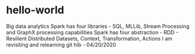 # hello-world
Big data analytics
Spark has four libraries - SQL, MLLib, Stream Processing and GraphX processing capabilities
Spark has four abstraction -  RDD - Resilient Distributed Datasets,  Context,  Transformation, Actions
I am revisiting and relearning git hib - 04/20/2020
